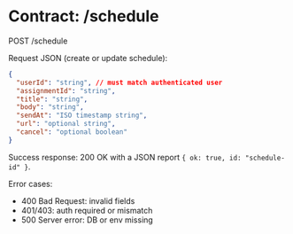 # Contract: /schedule

POST /schedule

Request JSON (create or update schedule):

```json
{
  "userId": "string", // must match authenticated user
  "assignmentId": "string",
  "title": "string",
  "body": "string",
  "sendAt": "ISO timestamp string",
  "url": "optional string",
  "cancel": "optional boolean"
}
```

Success response: 200 OK with a JSON report `{ ok: true, id: "schedule-id" }`.

Error cases:
- 400 Bad Request: invalid fields
- 401/403: auth required or mismatch
- 500 Server error: DB or env missing
